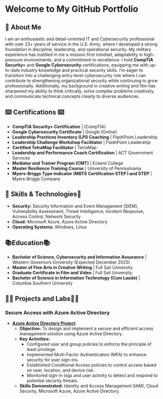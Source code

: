 # Welcome to My GitHub Portfolio


## 👋 About Me

I am an enthusiastic and detail-oriented IT and Cybersecurity professional with over 23+ years of service in the U.S. Army, where I developed a strong foundation in discipline, leadership, and operational security. My military experience has instilled in me a mission-first mindset, adaptability in high-pressure environments, and a commitment to excellence.
I hold **CompTIA Security+** and **Google Cybersecurity** certifications, equipping me with up-to-date industry knowledge and practical security skills. I’m eager to transition into a challenging entry-level cybersecurity role where I can contribute to strengthening organizational security while continuing to grow professionally.
Additionally, my background in creative writing and film has sharpened my ability to think critically, solve complex problems creatively, and communicate technical concepts clearly to diverse audiences.

## ⌨️ Certifications ⌨️

* **CompTIA Security+ Certification** | (CompTIA) 
* **Google Cybersecurity Certificate** | Google (Online) 
* **Leadership Practices Inventory (LPI) Coaching** | FlashPoint Leadership 
* **Leadership Challenge Workshop Facilitator** | FlashPoint Leadership 
* **Certified TetraMap Facilitator** | TetraMap 
* **Leadership and Performance Coach Certification** | ACT Government Services 
* **Mediator and Trainer Program (CMT)** | Eckerd College 
* **Master Resilience Training Course** | University of Pennsylvania 
* **Myers-Briggs Type Indicator (MBTI) Certification STEP I and STEP** | Myers-Briggs Company 


## 🔧 Skills & Technologies🔧

* **Security:** Security Information and Event Management (SIEM), Vulnerability Assessment, Threat Intelligence, Incident Response, Access Control, Network Security
* **Cloud:** Microsoft Azure, Azure Active Directory
* **Operating Systems:** Windows, Linux
  

## 📚Education📚

* **Bachelor of Science, Cybersecurity and Information Assurance** | Western Governors University (Expected December 2025) 
* **Master of Fine Arts in Creative Writing** | Full Sail University 
* **Graduate Certificate in Film and Video** | Full Sail University 
* **Bachelor of Science in Information Technology (Cum Laude)** | Columbia Southern University

## 👨‍💻 Projects and Labs👨‍💻

### Secure Access with Azure Active Directory

* **[Azure Active Directory Project](https://github.com/GIJane11226/Azure-Active-Directory)**
    * **Objective:** To design and implement a secure and efficient access management solution using Azure Active Directory.
    * **Key Activities:**
        * Configured user and group policies to enforce the principle of least privilege.
        * Implemented Multi-Factor Authentication (MFA) to enhance security for user sign-ins.
        * Established Conditional Access policies to control access based on user, location, and device risk.
        * Monitored sign-in logs and user activity to detect and respond to potential security threats.
    * **Skills Demonstrated:** Identity and Access Management (IAM), Cloud Security, Microsoft Azure, Azure Active Directory.

